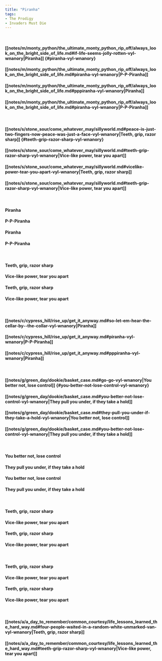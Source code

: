 ```yaml
---
title: "Piranha"
tags:
- The Prodigy
- Invaders Must Die
---
```

&nbsp;
#### [[notes/m/monty_python/the_ultimate_monty_python_rip_off/always_look_on_the_bright_side_of_life.md#if-life-seems-jolly-rotten-vyl-wnanory|Piranha]] {#piranha-vyl-wnanory}
#### [[notes/m/monty_python/the_ultimate_monty_python_rip_off/always_look_on_the_bright_side_of_life.md#piranha-vyl-wnanory|P-P-Piranha]]
#### [[notes/m/monty_python/the_ultimate_monty_python_rip_off/always_look_on_the_bright_side_of_life.md#pppiranha-vyl-wnanory|Piranha]]
#### [[notes/m/monty_python/the_ultimate_monty_python_rip_off/always_look_on_the_bright_side_of_life.md#piranha-vyl-wnanory|P-P-Piranha]]
&nbsp;
#### [[notes/s/stone_sour/come_whatever_may/sillyworld.md#peace-is-just-two-fingers-now-peace-was-just-a-face-vyl-wnanory|Teeth, grip, razor sharp]] {#teeth-grip-razor-sharp-vyl-wnanory}
#### [[notes/s/stone_sour/come_whatever_may/sillyworld.md#teeth-grip-razor-sharp-vyl-wnanory|Vice-like power, tear you apart]]
#### [[notes/s/stone_sour/come_whatever_may/sillyworld.md#vicelike-power-tear-you-apart-vyl-wnanory|Teeth, grip, razor sharp]]
#### [[notes/s/stone_sour/come_whatever_may/sillyworld.md#teeth-grip-razor-sharp-vyl-wnanory|Vice-like power, tear you apart]]
&nbsp;
#### Piranha
#### P-P-Piranha
#### Piranha
#### P-P-Piranha
&nbsp;
#### Teeth, grip, razor sharp
#### Vice-like power, tear you apart
#### Teeth, grip, razor sharp
#### Vice-like power, tear you apart
&nbsp;
#### [[notes/c/cypress_hill/rise_up/get_it_anyway.md#so-let-em-hear-the-cellar-by--the-collar-vyl-wnanory|Piranha]]
#### [[notes/c/cypress_hill/rise_up/get_it_anyway.md#piranha-vyl-wnanory|P-P-Piranha]]
#### [[notes/c/cypress_hill/rise_up/get_it_anyway.md#pppiranha-vyl-wnanory|Piranha]]
&nbsp;
#### [[notes/g/green_day/dookie/basket_case.md#go-go-vyl-wnanory|You better not, lose control]] {#you-better-not-lose-control-vyl-wnanory}
#### [[notes/g/green_day/dookie/basket_case.md#you-better-not-lose-control-vyl-wnanory|They pull you under, if they take a hold]]
#### [[notes/g/green_day/dookie/basket_case.md#they-pull-you-under-if-they-take-a-hold-vyl-wnanory|You better not, lose control]]
#### [[notes/g/green_day/dookie/basket_case.md#you-better-not-lose-control-vyl-wnanory|They pull you under, if they take a hold]]
&nbsp;
#### You better not, lose control
#### They pull you under, if they take a hold
#### You better not, lose control
#### They pull you under, if they take a hold
&nbsp;
#### Teeth, grip, razor sharp
#### Vice-like power, tear you apart
#### Teeth, grip, razor sharp
#### Vice-like power, tear you apart
&nbsp;
#### Teeth, grip, razor sharp
#### Vice-like power, tear you apart
#### Teeth, grip, razor sharp
#### Vice-like power, tear you apart
&nbsp;
#### [[notes/a/a_day_to_remember/common_courtesy/life_lessons_learned_the_hard_way.md#four-people-waited-in-a-random-white-unmarked-van-vyl-wnanory|Teeth, grip, razor sharp]]
#### [[notes/a/a_day_to_remember/common_courtesy/life_lessons_learned_the_hard_way.md#teeth-grip-razor-sharp-vyl-wnanory|Vice-like power, tear you apart]]
